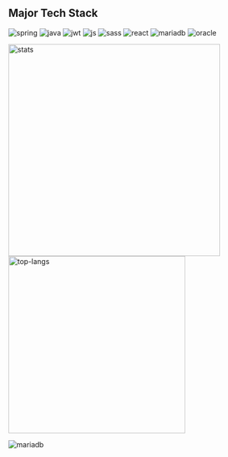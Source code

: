 ## Major Tech Stack
<image src="https://img.shields.io/badge/spring-%236DB33F.svg?style=for-the-badge&logo=spring&logoColor=white" alt="spring"></image>
<image src="https://img.shields.io/badge/java-%23ED8B00.svg?style=for-the-badge&logo=java&logoColor=white" alt="java"></image>
<image src="https://img.shields.io/badge/JWT-black?style=for-the-badge&logo=JSON%20web%20tokens" alt="jwt"></image>
<image src="https://img.shields.io/badge/javascript-%23323330.svg?style=for-the-badge&logo=javascript&logoColor=%23F7DF1E" alt="js"></image>
<image src="https://img.shields.io/badge/SASS-hotpink.svg?style=for-the-badge&logo=SASS&logoColor=white" alt="sass"></image>
<image src="https://img.shields.io/badge/react-%2320232a.svg?style=for-the-badge&logo=react&logoColor=%2361DAFB" alt="react"></image>
<image src="https://img.shields.io/badge/MariaDB-003545?style=for-the-badge&logo=mariadb&logoColor=white" alt="mariadb"></image>
<image src="https://img.shields.io/badge/Oracle-F80000?style=for-the-badge&logo=oracle&logoColor=white" alt="oracle"></image>

<image src="https://github-readme-stats.vercel.app/api?username=codepark-kr&show_icons=false&&theme=dark&count_private=true" alt="stats" style="width: 420px;"></image>
<image src="https://github-readme-stats.vercel.app/api/top-langs/?username=codepark-kr&layout=compact&hide=csharp&theme=dark" alt="top-langs" style="width: 351px;"></image>

<image src="http://mazassumnida.wtf/api/mini/generate_badge?boj=codepark-kr" alt="mariadb"></image>


